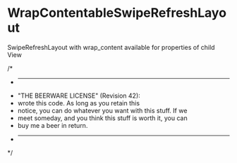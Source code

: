 # WrapContentableSwipeRefreshLayout
SwipeRefreshLayout with wrap_content available for properties of child View


/*
 * ------------------------------------------------------------
 * "THE BEERWARE LICENSE" (Revision 42):
 * <author> wrote this code. As long as you retain this 
 * notice, you can do whatever you want with this stuff. If we
 * meet someday, and you think this stuff is worth it, you can
 * buy me a beer in return.
 * ------------------------------------------------------------
 */
